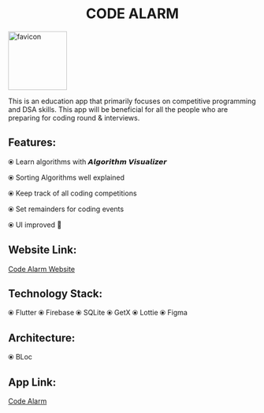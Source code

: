 
<h1 align="center">CODE ALARM</h1>

<img width="119" alt="favicon" src="https://user-images.githubusercontent.com/53686487/119261520-6ae97b00-bbf5-11eb-854d-4ee9bcfaa93d.png">

This is an education app that primarily focuses on competitive programming and DSA skills. This app will be beneficial for all the people who are preparing for coding round & interviews. 

## Features:
⦿ Learn algorithms with 𝘼𝙡𝙜𝙤𝙧𝙞𝙩𝙝𝙢 𝙑𝙞𝙨𝙪𝙖𝙡𝙞𝙯𝙚𝙧

⦿ Sorting Algorithms well explained

⦿ Keep track of all coding competitions

⦿ Set remainders for coding events

⦿ UI improved 🌟

## Website Link:
<a href="https://piyushn28.github.io/Code-Alarm/#/" rel="nofollow">Code Alarm Website</a>

## Technology Stack:
⦿ Flutter
⦿ Firebase
⦿ SQLite
⦿ GetX
⦿ Lottie
⦿ Figma

## Architecture:
⦿ BLoc

## App Link:
<a href="https://play.google.com/store/apps/details?id=com.pixamentory.codealarm" rel="nofollow">Code Alarm</a>





